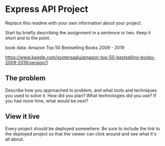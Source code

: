 # Express API Project

Replace this readme with your own information about your project.

Start by briefly describing the assignment in a sentence or two. Keep it short and to the point.

book data: Amazon Top 50 Bestselling Books 2009 - 2019

https://www.kaggle.com/sootersaalu/amazon-top-50-bestselling-books-2009-2019/version/1

## The problem

Describe how you approached to problem, and what tools and techniques you used to solve it. How did you plan? What technologies did you use? If you had more time, what would be next?

## View it live

Every project should be deployed somewhere. Be sure to include the link to the deployed project so that the viewer can click around and see what it's all about.
